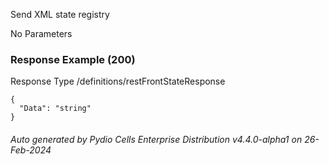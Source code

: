 






 
Send XML state registry  


No Parameters



### Response Example (200)
Response Type /definitions/restFrontStateResponse

```
{
  "Data": "string"
}
```




###### Auto generated by Pydio Cells Enterprise Distribution v4.4.0-alpha1 on 26-Feb-2024
